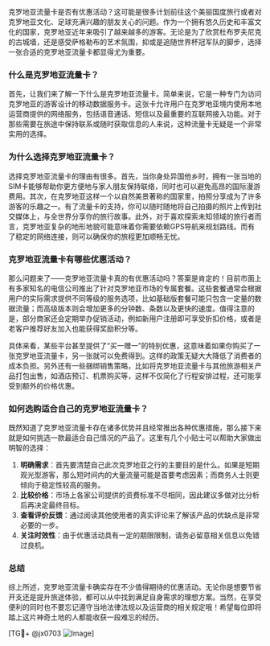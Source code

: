 克罗地亚流量卡是否有优惠活动？这可能是很多计划前往这个美丽国度旅行或者对克罗地亚文化、足球充满兴趣的朋友关心的问题。作为一个拥有悠久历史和丰富文化的国家，克罗地亚近年来吸引了越来越多的游客。无论是为了欣赏杜布罗夫尼克的古城墙，还是感受萨格勒布的艺术氛围，抑或是追随世界杯冠军队的脚步，选择一张合适的克罗地亚流量卡都显得尤为重要。

### 什么是克罗地亚流量卡？

首先，让我们来了解一下什么是克罗地亚流量卡。简单来说，它是一种专门为访问克罗地亚的游客设计的移动数据服务卡。这张卡允许用户在克罗地亚境内使用本地运营商提供的网络服务，包括语音通话、短信以及最重要的互联网接入功能。对于那些需要在旅途中保持联系或随时获取信息的人来说，这种流量卡无疑是一个非常实用的选择。

### 为什么选择克罗地亚流量卡？

选择克罗地亚流量卡的理由有很多。首先，当你身处异国他乡时，拥有一张当地的SIM卡能够帮助你更方便地与家人朋友保持联络，同时也可以避免高昂的国际漫游费用。其次，在克罗地亚这样一个以自然美景著称的国家里，拍照分享成为了许多游客的乐趣之一。有了流量卡的支持，你可以随时随地将自己拍摄的照片上传到社交媒体上，与全世界分享你的旅行故事。此外，对于喜欢探索未知领域的旅行者而言，克罗地亚复杂的地形地貌可能意味着你需要依赖GPS导航来规划路线。而有了稳定的网络连接，则可以确保你的旅程更加顺畅无忧。

### 克罗地亚流量卡有哪些优惠活动？

那么问题来了——克罗地亚流量卡真的有优惠活动吗？答案是肯定的！目前市面上有多家知名的电信公司推出了针对克罗地亚市场的专属套餐。这些套餐通常会根据用户的实际需求提供不同等级的服务选项，比如基础版套餐可能只包含一定量的数据流量；而高级版本则会增加更多的分钟数、条数以及更快的速度。值得注意的是，部分商家还会定期举办促销活动，例如新用户注册即可享受折扣价格，或者是老客户推荐好友加入也能获得奖励积分等。

具体来看，某些平台甚至提供了“买一赠一”的特别优惠，这意味着如果你购买了一张克罗地亚流量卡，另一张就可以免费得到。这样的政策无疑大大降低了消费者的成本负担。另外还有一些捆绑销售策略，比如将克罗地亚流量卡与其他旅游相关产品打包出售，如酒店预订、机票购买等，这样不仅简化了行程安排过程，还可能享受到额外的价格优惠。

### 如何选购适合自己的克罗地亚流量卡？

既然知道了克罗地亚流量卡存在诸多优势并且经常推出各种优惠措施，那么接下来就是如何挑选一款最适合自己情况的产品了。这里有几个小贴士可以帮助大家做出明智的选择：

1. **明确需求**：首先要清楚自己此次克罗地亚之行的主要目的是什么。如果是短期观光型游客，那么短时间内的大量流量可能是首要考虑因素；而商务人士则更倾向于稳定性较高的服务。
2. **比较价格**：市场上各家公司提供的资费标准不尽相同，因此建议多做对比分析后再决定最终目标。
3. **查看评价反馈**：通过阅读其他使用者的真实评论来了解该产品的优缺点是非常必要的一步。
4. **关注时效性**：由于优惠活动具有一定的期限限制，请务必留意相关信息以免错过良机。

### 总结

综上所述，克罗地亚流量卡确实存在不少值得期待的优惠活动。无论你是想要节省开支还是提升旅途体验，都可以从中找到满足自身需求的理想方案。当然，在享受便利的同时也不要忘记遵守当地法律法规以及运营商的相关规定哦！希望每位即将踏上这片神奇土地的人都能收获一段难忘的经历。

[TG💪+ @jx0703 ![Image](https://github.com/user-attachments/assets/dbca1d08-cadb-493c-b0ec-ad6f7a83f270)]